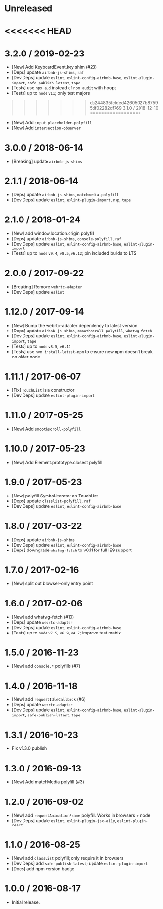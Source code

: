 Unreleased
=================

<<<<<<< HEAD
=======
3.2.0 / 2019-02-23
==================
  * [New] Add KeyboardEvent.key shim (#23)
  * [Deps] update `airbnb-js-shims`, `raf`
  * [Dev Deps] update `eslint`, `eslint-config-airbnb-base`, `eslint-plugin-import`, `safe-publish-latest`, `tape`
  * [Tests] use `npx aud` instead of `npm audit` with hoops
  * [Tests] up to `node` `v11`; only test majors

>>>>>>> da244835fcfded42605027b87595df02282df769
3.1.0 / 2018-12-10
==================
  * [New] Add `input-placeholder-polyfill`
  * [New] Add `intersection-observer`

3.0.0 / 2018-06-14
=================
  * [Breaking] update `airbnb-js-shims`

2.1.1 / 2018-06-14
=================
  * [Deps] update `airbnb-js-shims`, `matchmedia-polyfill`
  * [Dev Deps] update `eslint`, `eslint-plugin-import`, `nsp`, `tape`

2.1.0 / 2018-01-24
=================
  * [New] add window.location.origin polyfill
  * [Deps] update `airbnb-js-shims`, `console-polyfill`, `raf`
  * [Dev Deps] update `eslint`, `eslint-config-airbnb-base`, `eslint-plugin-import`
  * [Tests] up to `node` `v9.4`, `v8.5`, `v6.12`; pin included builds to LTS

2.0.0 / 2017-09-22
=================
  * [Breaking] Remove `webrtc-adapter`
  * [Dev Deps] update `eslint`

1.12.0 / 2017-09-14
=================
  * [New] Bump the webrtc-adapter dependency to latest version
  * [Deps] update `airbnb-js-shims`, `smoothscroll-polyfill`, `whatwg-fetch`
  * [Dev Deps] update `eslint`, `eslint-config-airbnb-base`, `eslint-plugin-import`, `tape`
  * [Tests] up to `node` `v8.5`, `v6.11`
  * [Tests] use `nvm install-latest-npm` to ensure new npm doesn’t break on older node

1.11.1 / 2017-06-07
=================
  * [Fix] `TouchList` is a constructor
  * [Dev Deps] update `eslint-plugin-import`

1.11.0 / 2017-05-25
=================
  * [New] Add `smoothscroll-polyfill`

1.10.0 / 2017-05-23
=================
  * [New] Add Element.prototype.closest polyfill

1.9.0 / 2017-05-23
=================
  * [New] polyfill Symbol.iterator on TouchList
  * [Deps] update `classlist-polyfill`, `raf`
  * [Dev Deps] update `eslint`, `eslint-config-airbnb-base`

1.8.0 / 2017-03-22
=================
  * [Deps] update `airbnb-js-shims`
  * [Dev Deps] update `eslint`, `eslint-config-airbnb-base`
  * [Deps] downgrade `whatwg-fetch` to v0.11 for full IE9 support

1.7.0 / 2017-02-16
=================
  * [New] split out browser-only entry point

1.6.0 / 2017-02-06
=================
  * [New] add whatwg-fetch (#10)
  * [Deps] update `webrtc-adapter`
  * [Dev Deps] update `eslint`, `eslint-config-airbnb-base`
  * [Tests] up to `node` `v7.5`, `v6.9`, `v4.7`; improve test matrix

1.5.0 / 2016-11-23
=================
  * [New] add `console.*` polyfills (#7)

1.4.0 / 2016-11-18
=================
  * [New] add `requestIdleCallback` (#6)
  * [Deps] update `webrtc-adapter`
  * [Dev Deps] update `eslint`, `eslint-config-airbnb-base`, `eslint-plugin-import`, `safe-publish-latest`, `tape`

1.3.1 / 2016-10-23
=================
  * Fix v1.3.0 publish

1.3.0 / 2016-09-13
=================
  * [New] Add matchMedia polyfill (#3)

1.2.0 / 2016-09-02
=================
  * [New] add `requestAnimationFrame` polyfill. Works in browsers + node
  * [Dev Deps] update `eslint`, `eslint-plugin-jsx-a11y`, `eslint-plugin-react`

1.1.0 / 2016-08-25
=================
  * [New] add `classList` polyfill; only require it in browsers
  * [Dev Deps] add `safe-publish-latest`; update `eslint-plugin-import`
  * [Docs] add npm version badge

1.0.0 / 2016-08-17
=================
  * Initial release.
